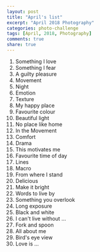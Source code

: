 ```yaml
---
layout: post
title: "April's list"
excerpt: "April 2018 Photography"
categories: photo-challenge
tags: [April, 2018, Photography]
comments: true
share: true
---
```


1. Something I love           
2. Something I fear        
3. A guilty pleasure            
4. Movement                     
5. Night                        
6. Emotion                      
7. Texture                      
8. My happy place               
9. Favourite colour             
10. Beautiful light             
11. No place like home          
12. In the Movement             
13. Comfort                     
14. Drama                       
15. This motivates me           
16. Favourite time of day
17. Lines
18. Macro
19. From where I stand
20. Delicious
21. Make it bright
22. Words to live by
23. Something you overlook
24. Long exposure
25. Black and white
26. I can't live without ...
27. Fork and spoon
28. All about me
29. Bird's eye view
30. Love is ...

